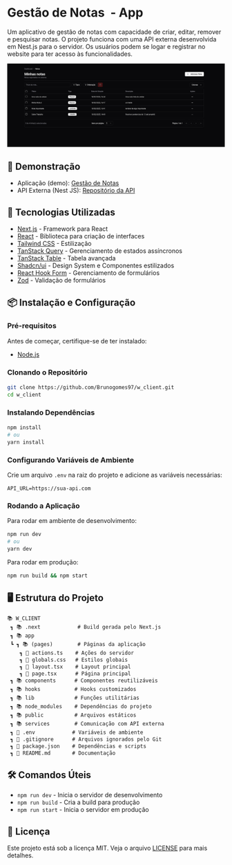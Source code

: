 # Gestão de Notas  - App

Um aplicativo de gestão de notas com capacidade de criar, editar, remover e pesquisar notas. O projeto funciona com uma API externa desenvolvida em Nest.js para o servidor. Os usuários podem se logar e registrar no website para ter acesso às funcionalidades.

![Imagem do App](public/app.png)

## 🔗 Demonstração

- Aplicação (demo): [Gestão de Notas](https://w-client.vercel.app/)
- API Externa (Nest JS): [Repositório da API](https://github.com/Brunogomes97/w_server)

## 🚀 Tecnologias Utilizadas

- [Next.js](https://nextjs.org/) - Framework para React
- [React](https://react.dev/) - Biblioteca para criação de interfaces
- [Tailwind CSS](https://tailwindcss.com/) - Estilização
- [TanStack Query](https://tanstack.com/query/latest) - Gerenciamento de estados assíncronos
- [TanStack Table](https://tanstack.com/table/latest) - Tabela avançada
- [Shadcn/ui](https://ui.shadcn.com/) - Design System e Componentes estilizados
- [React Hook Form](https://react-hook-form.com/) - Gerenciamento de formulários
- [Zod](https://zod.dev/) - Validação de formulários

## 📦 Instalação e Configuração

### Pré-requisitos

Antes de começar, certifique-se de ter instalado:

- [Node.js](https://nodejs.org/)

### Clonando o Repositório

```bash
git clone https://github.com/Brunogomes97/w_client.git
cd w_client
```

### Instalando Dependências

```bash
npm install
# ou
yarn install
```

### Configurando Variáveis de Ambiente

Crie um arquivo `.env` na raiz do projeto e adicione as variáveis necessárias:

```env
API_URL=https://sua-api.com
```

### Rodando a Aplicação

Para rodar em ambiente de desenvolvimento:

```bash
npm run dev
# ou
yarn dev
```

Para rodar em produção:

```bash
npm run build && npm start
```

## 🖥️ Estrutura do Projeto

```
📚 W_CLIENT
 ┓ 📚 .next            # Build gerada pelo Next.js
 ┓ 📚 app             
 ┗ ┓ 📚 (pages)        # Páginas da aplicação
    ┓ 📄 actions.ts    # Ações do servidor
    ┓ 📄 globals.css   # Estilos globais
    ┓ 📄 layout.tsx    # Layout principal
    ┓ 📄 page.tsx      # Página principal
 ┓ 📚 components      # Componentes reutilizáveis
 ┓ 📚 hooks           # Hooks customizados
 ┓ 📚 lib             # Funções utilitárias
 ┓ 📚 node_modules    # Dependências do projeto
 ┓ 📚 public          # Arquivos estáticos
 ┓ 📚 services        # Comunicação com API externa
 ┓ 📄 .env            # Variáveis de ambiente
 ┓ 📄 .gitignore      # Arquivos ignorados pelo Git
 ┓ 📄 package.json    # Dependências e scripts
 ┓ 📄 README.md       # Documentação
```

## 🛠️ Comandos Úteis

- `npm run dev` - Inicia o servidor de desenvolvimento
- `npm run build` - Cria a build para produção
- `npm run start` - Inicia o servidor em produção


## 📜 Licença

Este projeto está sob a licença MIT. Veja o arquivo [LICENSE](LICENSE) para mais detalhes.

